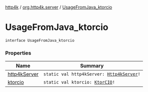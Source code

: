 [http4k](../../index.md) / [org.http4k.server](../index.md) / [UsageFromJava_ktorcio](./index.md)

# UsageFromJava_ktorcio

`interface UsageFromJava_ktorcio`

### Properties

| Name | Summary |
|---|---|
| [http4kServer](http4k-server.md) | `static val http4kServer: `[`Http4kServer`](../-http4k-server/index.md)`!` |
| [ktorcio](ktorcio.md) | `static val ktorcio: `[`KtorCIO`](../-ktor-c-i-o/index.md)`!` |

